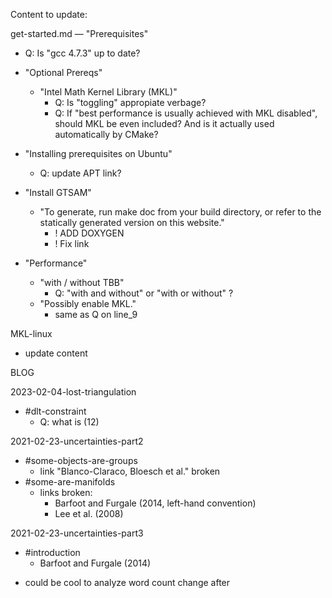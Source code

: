 Content to update:

get-started.md
— "Prerequisites"
  - Q: Is "gcc 4.7.3" up to date?
  - "Optional Prereqs"
    - "Intel Math Kernel Library (MKL)"
      - Q: Is "toggling" appropiate verbage?
      - Q: If "best performance is usually achieved with MKL disabled", should MKL be even included? And is it actually used automatically by CMake?
  - "Installing prerequisites on Ubuntu"
    - Q: update APT link?

  - "Install GTSAM"
    - "To generate, run make doc from your build directory, or refer to the statically generated version on this website."
      - ! ADD DOXYGEN
      - ! Fix link
  - "Performance"
    - "with / without TBB"
      - Q: "with and without" or "with or without" ?
    - "Possibly enable MKL."
      - same as Q on line_9

MKL-linux
- update content

BLOG

2023-02-04-lost-triangulation
- #dlt-constraint
  - Q: what is (12)

2021-02-23-uncertainties-part2
- #some-objects-are-groups
  - link "Blanco-Claraco, Bloesch et al." broken
- #some-are-manifolds
  - links broken:
    - Barfoot and Furgale (2014, left-hand convention)
    - Lee et al. (2008)

2021-02-23-uncertainties-part3
- #introduction
  - Barfoot and Furgale (2014)


* could be cool to analyze word count change after